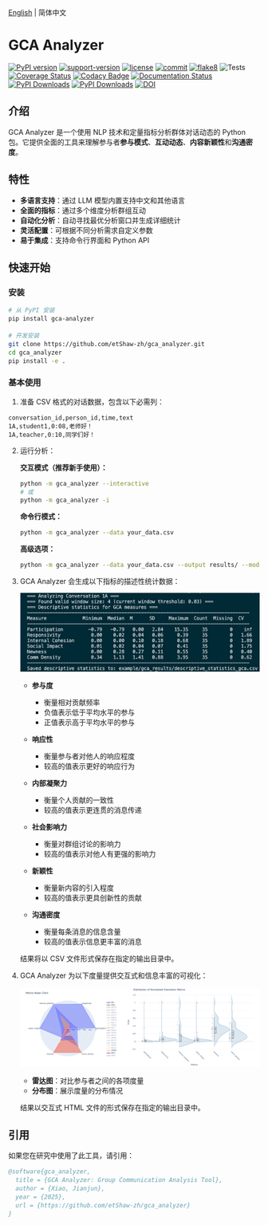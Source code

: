 [English](README.md) | 简体中文
# GCA Analyzer

[![PyPI version](https://badge.fury.io/py/gca-analyzer.svg)](https://pypi.org/project/gca-analyzer)
[![support-version](https://img.shields.io/pypi/pyversions/gca-analyzer)](https://img.shields.io/pypi/pyversions/gca-analyzer)
[![license](https://img.shields.io/github/license/etShaw-zh/gca_analyzer)](https://github.com/etShaw-zh/gca_analyzer/blob/master/LICENSE)
[![commit](https://img.shields.io/github/last-commit/etShaw-zh/gca_analyzer)](https://github.com/etShaw-zh/gca_analyzer/commits/master)
[![flake8](https://github.com/etShaw-zh/gca_analyzer/workflows/lint/badge.svg)](https://github.com/etShaw-zh/gca_analyzer/actions?query=workflow%3ALint)
![Tests](https://github.com/etShaw-zh/gca_analyzer/actions/workflows/python-test.yml/badge.svg)
[![Coverage Status](https://codecov.io/gh/etShaw-zh/gca_analyzer/branch/main/graph/badge.svg?token=GLAVYYCD9L)](https://codecov.io/gh/etShaw-zh/gca_analyzer)
[![Codacy Badge](https://app.codacy.com/project/badge/Grade/581d2fea968f4b0ab821c8b3d94eaac0)](https://app.codacy.com/gh/etShaw-zh/gca_analyzer/dashboard?utm_source=gh&utm_medium=referral&utm_content=&utm_campaign=Badge_grade)
[![Documentation Status](https://readthedocs.org/projects/gca-analyzer/badge/?version=latest)](https://gca-analyzer.readthedocs.io/en/latest/?badge=latest)
[![PyPI Downloads](https://static.pepy.tech/badge/gca-analyzer)](https://pepy.tech/projects/gca-analyzer)
[![PyPI Downloads](https://static.pepy.tech/badge/gca-analyzer/month)](https://pepy.tech/projects/gca-analyzer)
[![DOI](https://zenodo.org/badge/915395583.svg)](https://doi.org/10.5281/zenodo.14647250)

## 介绍

GCA Analyzer 是一个使用 NLP 技术和定量指标分析群体对话动态的 Python 包。它提供全面的工具来理解参与者**参与模式**、**互动动态**、**内容新颖性**和**沟通密度**。

## 特性

- **多语言支持**：通过 LLM 模型内置支持中文和其他语言
- **全面的指标**：通过多个维度分析群组互动
- **自动化分析**：自动寻找最优分析窗口并生成详细统计
- **灵活配置**：可根据不同分析需求自定义参数
- **易于集成**：支持命令行界面和 Python API

## 快速开始

### 安装

```bash
# 从 PyPI 安装
pip install gca-analyzer

# 开发安装
git clone https://github.com/etShaw-zh/gca_analyzer.git
cd gca_analyzer
pip install -e .
```

### 基本使用

1. 准备 CSV 格式的对话数据，包含以下必需列：
```
conversation_id,person_id,time,text
1A,student1,0:08,老师好！
1A,teacher,0:10,同学们好！
```

2. 运行分析：

   **交互模式（推荐新手使用）：**
   ```bash
   python -m gca_analyzer --interactive
   # 或
   python -m gca_analyzer -i
   ```

   **命令行模式：**
   ```bash
   python -m gca_analyzer --data your_data.csv
   ```

   **高级选项：**
   ```bash
   python -m gca_analyzer --data your_data.csv --output results/ --model-name your-model --console-level INFO
   ```

3. GCA Analyzer 会生成以下指标的描述性统计数据：

   ![描述性统计](/docs/_static/gca_results.jpg)

   - **参与度**
      - 衡量相对贡献频率
      - 负值表示低于平均水平的参与
      - 正值表示高于平均水平的参与

   - **响应性**
      - 衡量参与者对他人的响应程度
      - 较高的值表示更好的响应行为

   - **内部凝聚力**
      - 衡量个人贡献的一致性
      - 较高的值表示更连贯的消息传递

   - **社会影响力**
      - 衡量对群组讨论的影响力
      - 较高的值表示对他人有更强的影响力

   - **新颖性**
      - 衡量新内容的引入程度
      - 较高的值表示更具创新性的贡献

   - **沟通密度**
      - 衡量每条消息的信息含量
      - 较高的值表示信息更丰富的消息

   结果将以 CSV 文件形式保存在指定的输出目录中。

4. GCA Analyzer 为以下度量提供交互式和信息丰富的可视化：

   ![GCA分析结果](/docs/_static/vizs.png)

   - **雷达图**：对比参与者之间的各项度量
   - **分布图**：展示度量的分布情况

   结果以交互式 HTML 文件的形式保存在指定的输出目录中。

## 引用

如果您在研究中使用了此工具，请引用：

```bibtex
@software{gca_analyzer,
  title = {GCA Analyzer: Group Communication Analysis Tool},
  author = {Xiao, Jianjun},
  year = {2025},
  url = {https://github.com/etShaw-zh/gca_analyzer}
}
```
